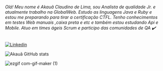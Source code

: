 ###### Olá! Meu nome é Akauã Claudino de Lima, sou Analista de qualidade Jr. e atualmente trabalho na GlobalWeb. Estudo as linguagens Java e Ruby e estou me preparando para tirar a certificação CTFL. Tenho conhecimentos em testes Web manuais ,caixa preta e etc e também estou estudando Api e Mobile. Atuo em times ágeis Scrum e participo das comunidades de QA ✔️ 


[![Linkedin](https://img.shields.io/badge/LinkedIn-0077B5?style=for-the-badge&logo=linkedin&logoColor=white)](https://www.linkedin.com/in/akauaclaudino/)



![Akauã GitHub stats](https://github-readme-stats.vercel.app/api?username=akauaclaudino&show_icons=true&theme=onedark)





![ezgif com-gif-maker (1)](https://user-images.githubusercontent.com/44802650/144859580-4c2455d2-3919-4b64-b000-f8a422af9889.gif)


